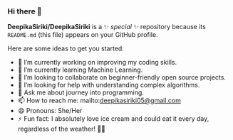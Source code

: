 ### Hi there 👋


**DeepikaSiriki/DeepikaSiriki** is a ✨ _special_ ✨ repository because its `README.md` (this file) appears on your GitHub profile.

Here are some ideas to get you started:

- 🔭 I’m currently working on improving my coding skills.
- 🌱 I’m currently learning Machine Learning.
- 👯 I’m looking to collaborate on beginner-friendly open source projects.
- 🤔 I’m looking for help with understanding complex algorithms.
- 💬 Ask me about journey into programming.
- 📫 How to reach me: mailto:deepikasiriki05@gmail.com
- 😄 Pronouns: She/Her 
- ⚡ Fun fact:  I absolutely love ice cream and could eat it every day, regardless of the weather! 🍦😋

